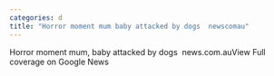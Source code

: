 ```yaml
---
categories: d
title: "Horror moment mum baby attacked by dogs  newscomau"
---
```

Horror moment mum, baby attacked by dogs&nbsp;&nbsp;news.com.auView Full coverage on Google News